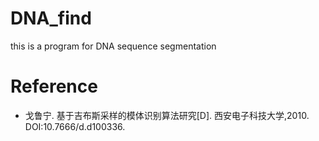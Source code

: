 # DNA_find
this is a program for DNA sequence segmentation
# Reference
+ 戈鲁宁. 基于吉布斯采样的模体识别算法研究[D]. 西安电子科技大学,2010. DOI:10.7666/d.d100336.